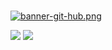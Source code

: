 ###
[![banner-git-hub.png](https://i.postimg.cc/7Yg8FrtG/banner-git-hub.png)](https://github.com/RaquelAbensur)

<!--
<div>
  <a href= "https://github.com/RaquelAbensur">
  <img height="180cm" src="https://github-readme-stats.vercel.app/api?username=raquelabensur&theme=moltack&show_icons=true"/>
    </div>
  
 [![GitHub Streak](https://github-readme-streak-stats.herokuapp.com?user=raquelabensur&theme=blood&hide_border=true&date_format=j%20M%5B%20Y%5D&border=920741&background=FFF0D4&ring=920741&fire=EF5548)](https://git.io/streak-stats)
  
  ![Alt text](https://spotify-recently-played-readme.vercel.app/api?user=21dp3xcg7ugsim6bf634s7pqi)
  
   
  /a href= ""><img src= "https://img.shields.io/badge/Discord-7289DA?style=for-the-badge&logo=discord&logoColor=white"></a>
  -->
  
  <a href= "mailto:raquelabensur10@gmail"><img src= "https://img.shields.io/badge/Gmail-D14836?style=for-the-badge&logo=gmail&logoColor=white"></a>
  <a href= "https://www.linkedin.com/in/raquel-abensur-a54660210/"><img src= "https://img.shields.io/badge/LinkedIn-0077B5?style=for-the-badge&logo=linkedin&logoColor=white"></a>


